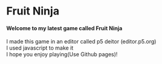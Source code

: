 # Fruit Ninja
#### Welcome to my latest game called Fruit Ninja
I made this game in an editor called p5 deitor (editor.p5.org)             
I used javascript to make it     
I hope you enjoy playing(Use Github pages)!
